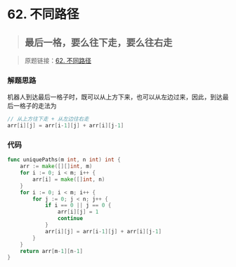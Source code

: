 # 62. 不同路径
> ## 最后一格，要么往下走，要么往右走

> 原题链接：[62. 不同路径](https://leetcode-cn.com/problems/unique-paths/)
### 解题思路
机器人到达最后一格子时，既可以从上方下来，也可以从左边过来，因此，到达最后一格子的走法为
```go
// 从上方往下走 + 从左边往右走
arr[i][j] = arr[i-1][j] + arr[i][j-1]
```
### 代码
```go
func uniquePaths(m int, n int) int {
	arr := make([][]int, m)
	for i := 0; i < m; i++ {
		arr[i] = make([]int, n)
	}
	for i := 0; i < m; i++ {
		for j := 0; j < n; j++ {
			if i == 0 || j == 0 {
				arr[i][j] = 1
				continue
			}
			arr[i][j] = arr[i-1][j] + arr[i][j-1]
		}
	}
	return arr[m-1][n-1]
}
```
